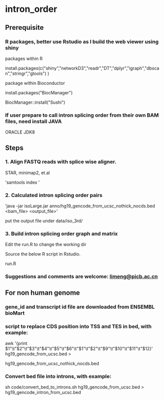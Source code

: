 # intron_order

## Prerequisite

### R packages, better use Rstudio as I build the web viewer using shiny

packages within R

install.packages(c("shiny","networkD3","readr","DT","dplyr","igraph","dbscan","stringr","gtools") )


package within Bioconductor

install.packages("BiocManager")

BiocManager::install("Sushi")


### If user prepare to call intron splicing order from their own BAM files, need install JAVA
ORACLE JDK8


## Steps

### 1. Align FASTQ reads with splice wise aligner. 
STAR, minimap2, et.al

'samtools index <Bam file>'

### 2. Calculated intron splicing order pairs
'java -jar isoLarge.jar  anno/hg19_gencode_from_ucsc_nothick_nocds.bed  <bam_file> <output_file>'

put the output file under data/iso_3rd/

### 3. Build intron splicing order graph and matrix
Edit the run.R to change the working dir

Source the below R script in Rstudio.

run.R

### Suggestions and comments are welcome:  limeng@picb.ac.cn




## For non human genome

### gene_id and transcript id file are downloaded from ENSEMBL bioMart

### script to replace CDS position into TSS and TES in bed, with example:
awk '{print $1"\t"$2"\t"$3"\t"$4"\t"$5"\t"$6"\t"$1"\t"$2"\t"$9"\t"$10"\t"$11"\t"$12}' hg19_gencode_from_ucsc.bed >

hg19_gencode_from_ucsc_nothick_nocds.bed

### Convert bed file into introns, with example:
sh code/convert_bed_to_introns.sh hg19_gencode_from_ucsc.bed > hg19_gencode_intron_from_ucsc.bed



